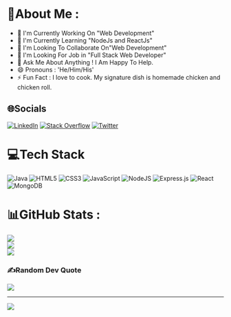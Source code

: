 # 💫About Me :
- 🔭 I'm Currently Working On "Web Development" 
- 🌱 I'm Currently Learning "NodeJs and ReactJs"
- 👯 I'm Looking To Collaborate On"Web Development"
- 🤔 I'm Looking For Job in "Full Stack Web Developer"
- 💬 Ask Me About Anything ! I Am Happy To Help.
- 😄 Pronouns : 'He/Him/His'
- ⚡ Fun Fact : I love to cook. My signature dish is homemade chicken and chicken roll.


## 🌐Socials
[![LinkedIn](https://img.shields.io/badge/LinkedIn-%230077B5.svg?logo=linkedin&logoColor=white)](https://linkedin.com/in/https://www.linkedin.com/in/shridhar-shikalgar-b51995203/) [![Stack Overflow](https://img.shields.io/badge/-Stackoverflow-FE7A16?logo=stack-overflow&logoColor=white)](https://stackoverflow.com/users/https://stackoverflow.com/users/18314873/shridhar-shikalgar) [![Twitter](https://img.shields.io/badge/Twitter-%231DA1F2.svg?logo=Twitter&logoColor=white)](https://twitter.com/https://twitter.com/ShridharSShikal1) 

# 💻Tech Stack
![Java](https://img.shields.io/badge/java-%23ED8B00.svg?style=for-the-badge&logo=java&logoColor=white) ![HTML5](https://img.shields.io/badge/html5-%23E34F26.svg?style=for-the-badge&logo=html5&logoColor=white) ![CSS3](https://img.shields.io/badge/css3-%231572B6.svg?style=for-the-badge&logo=css3&logoColor=white) ![JavaScript](https://img.shields.io/badge/javascript-%23323330.svg?style=for-the-badge&logo=javascript&logoColor=%23F7DF1E) ![NodeJS](https://img.shields.io/badge/node.js-6DA55F?style=for-the-badge&logo=node.js&logoColor=white) ![Express.js](https://img.shields.io/badge/express.js-%23404d59.svg?style=for-the-badge&logo=express&logoColor=%2361DAFB) ![React](https://img.shields.io/badge/react-%2320232a.svg?style=for-the-badge&logo=react&logoColor=%2361DAFB) ![MongoDB](https://img.shields.io/badge/MongoDB-%234ea94b.svg?style=for-the-badge&logo=mongodb&logoColor=white)
# 📊GitHub Stats :
![](https://github-readme-stats.vercel.app/api?username=ShreeGit96&theme=gotham&hide_border=true&include_all_commits=false&count_private=false)<br/>
![](https://github-readme-streak-stats.herokuapp.com/?user=ShreeGit96&theme=gotham&hide_border=true)<br/>
![](https://github-readme-stats.vercel.app/api/top-langs/?username=ShreeGit96&theme=gotham&hide_border=true&include_all_commits=false&count_private=false&layout=compact)

### ✍️Random Dev Quote
![](https://quotes-github-readme.vercel.app/api?type=vetical&theme=tokyonight)

---
[![](https://visitcount.itsvg.in/api?id=ShreeGit96&icon=0&color=0)](https://visitcount.itsvg.in)

